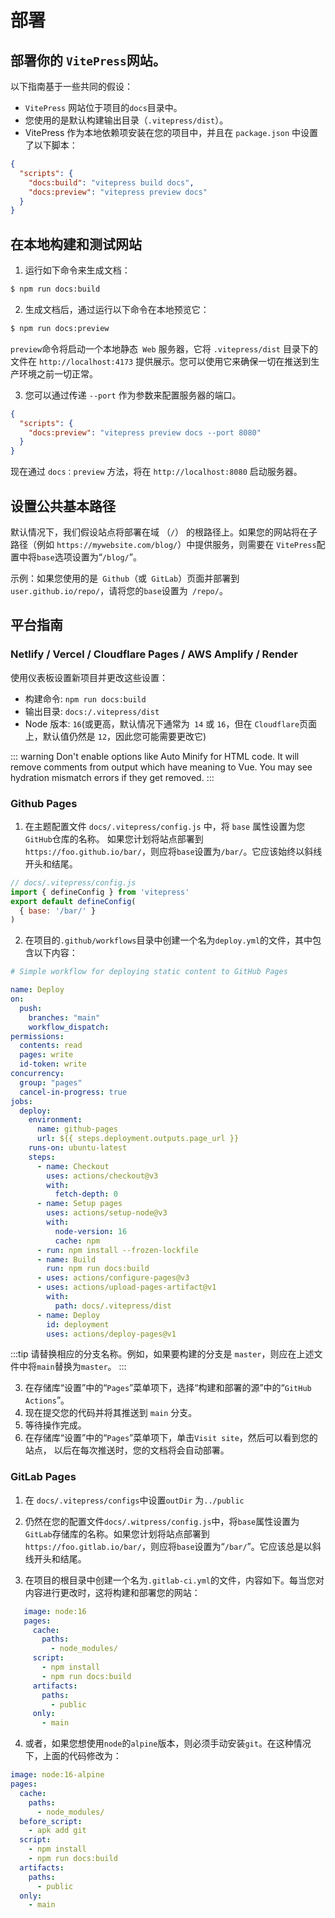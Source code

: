 # 部署
## 部署你的 `VitePress`网站。
以下指南基于一些共同的假设：

* `VitePress` 网站位于项目的`docs`目录中。
* 您使用的是默认构建输出目录（`.vitepress/dist`）。
* VitePress 作为本地依赖项安装在您的项目中，并且在 `package.json` 中设置了以下脚本：

```json
{
  "scripts": {
    "docs:build": "vitepress build docs",
    "docs:preview": "vitepress preview docs"
  }
}
```

## 在本地构建和测试网站

1. 运行如下命令来生成文档：

```sh
$ npm run docs:build
```
2. 生成文档后，通过运行以下命令在本地预览它：

```sh
$ npm run docs:preview
```

`preview`命令将启动一个本地静态` Web` 服务器，它将 `.vitepress/dist` 目录下的文件在 `http://localhost:4173` 提供展示。您可以使用它来确保一切在推送到生产环境之前一切正常。

3. 您可以通过传递 `--port` 作为参数来配置服务器的端口。

```json
{
  "scripts": {
    "docs:preview": "vitepress preview docs --port 8080"
  }
}
```

现在通过 `docs：preview` 方法，将在 `http://localhost:8080` 启动服务器。

## 设置公共基本路径

默认情况下，我们假设站点将部署在域 （`/`） 的根路径上。如果您的网站将在子路径（例如 `https://mywebsite.com/blog/`）中提供服务，则需要在 `VitePress`配置中将`base`选项设置为“`/blog/`”。

示例：如果您使用的是` Github`（或` GitLab`）页面并部署到` user.github.io/repo/`，请将您的`base`设置为` /repo/`。

## 平台指南
### Netlify / Vercel / Cloudflare Pages / AWS Amplify / Render
使用仪表板设置新项目并更改这些设置：

-  构建命令: `npm run docs:build`
-  输出目录: `docs:/.vitepress/dist`
-  Node 版本: `16`(或更高，默认情况下通常为` 14` 或 `16`，但在 `Cloudflare`页面上，默认值仍然是 `12`，因此您可能需要更改它)

::: warning
Don't enable options like Auto Minify for HTML code. It will remove comments from output which have meaning to Vue. You may see hydration mismatch errors if they get removed.
:::

### Github Pages

1. 在主题配置文件 `docs/.vitepress/config.js` 中，将 `base` 属性设置为您`GitHub`仓库的名称。
如果您计划将站点部署到`https://foo.github.io/bar/`，则应将`base`设置为`/bar/`。它应该始终以斜线开头和结尾。

```js
// docs/.vitepress/config.js
import { defineConfig } from 'vitepress'
export default defineConfig(
  { base: '/bar/' }
)
```

2. 在项目的`.github/workflows`目录中创建一个名为`deploy.yml`的文件，其中包含以下内容：

```yaml
# Simple workflow for deploying static content to GitHub Pages

name: Deploy 
on:
  push:
    branches: "main"
    workflow_dispatch:
permissions:
  contents: read
  pages: write
  id-token: write
concurrency:
  group: "pages"
  cancel-in-progress: true
jobs:
  deploy:
    environment:
      name: github-pages
      url: ${{ steps.deployment.outputs.page_url }}
    runs-on: ubuntu-latest
    steps:
      - name: Checkout
        uses: actions/checkout@v3
        with:
          fetch-depth: 0
      - name: Setup pages
        uses: actions/setup-node@v3
        with:
          node-version: 16
          cache: npm
      - run: npm install --frozen-lockfile
      - name: Build
        run: npm run docs:build
      - uses: actions/configure-pages@v3
      - uses: actions/upload-pages-artifact@v1
        with:
          path: docs/.vitepress/dist
      - name: Deploy
        id: deployment
        uses: actions/deploy-pages@v1

```

:::tip
请替换相应的分支名称。例如，如果要构建的分支是 `master`，则应在上述文件中将`main`替换为`master`。
:::

3. 在存储库“设置”中的“`Pages`”菜单项下，选择“构建和部署的源”中的“`GitHub Actions`”。
4. 现在提交您的代码并将其推送到 `main` 分支。
5. 等待操作完成。
6. 在存储库“设置”中的“`Pages`”菜单项下，单击`Visit site`，然后可以看到您的站点，
以后在每次推送时，您的文档将会自动部署。

### GitLab Pages

1. 在 `docs/.vitepress/configs`中设置`outDir` 为`../public`

2. 仍然在您的配置文件`docs/.witpress/config.js`中，将`base`属性设置为`GitLab`存储库的名称。如果您计划将站点部署到`https://foo.gitlab.io/bar/`，则应将`base`设置为“`/bar/`”。它应该总是以斜线开头和结尾。

3. 在项目的根目录中创建一个名为`.gitlab-ci.yml`的文件，内容如下。每当您对内容进行更改时，这将构建和部署您的网站：

```yaml
   image: node:16
   pages:
     cache:
       paths:
         - node_modules/
     script:
       - npm install
       - npm run docs:build
     artifacts:
       paths:
         - public
     only:
       - main
```

4.  或者，如果您想使用`node`的`alpine`版本，则必须手动安装`git`。在这种情况下，上面的代码修改为：

```yaml
image: node:16-alpine
pages:
  cache:
    paths:
      - node_modules/
  before_script:
    - apk add git
  script:
    - npm install
    - npm run docs:build
  artifacts:
    paths:
      - public
  only:
    - main
```